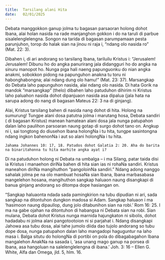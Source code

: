 ```yaml
---
title:  Tarsilang alani Hita
date:   02/01/2025
---
```


Debata manggokkon ganup jolma tu bagasan parsaoran holong dohot Ibana, alai holan nasida na rade manjanghon gokkon i do na taruli di parbue sisalelenglelengna. Songon na tarida di bagasan parumpamaan pesta parunjuhon, torop do halak sian na jinou ni raja i, “ndang olo nasida ro” (Mat. 22: 3).

Dibahen i, di ari andorang so tarsilang Ibana, tariluilu Kristus i: “Jerusalem! Jerusalem! Dibunu ho do angka panurirang jala didangguri ho do angka na sinuru manopot ho. Nunga piga hali naeng papunguonku do nian angka anakmi, sobokkon pidong na papunguhon anakna tu toru ni habonghabongna; alai ndang dung olo hamu!” (Mat. 23: 37). Marsangkap do Debata laho papunguhon nasida, alai ndang olo nasida. Di hata Gorik na mandok “marsangkap” (thelo) dibahen laho patuduhon dihirim ni Kristus laho paluahon nasida dohot dipanjuaon nasida asa dipalua (jala hata na sarupa adong do nang di bagasan Mateus 22: 3 na di ginjang).

Alai, Kristus tarsilang bahen di nasida nang dohot di hita. Holong na sumurung! Tungpe alani dosa patutna jolma i marutang hosa, Debata sandiri ( di bagasan Kristus) manean hamatean alani dosa jala nunga patupahon dalan laho paulihon parsoaran naung gotap di surgo dohot tano on. Angkup ni i, sai tongtong do diusehon Ibana holongNa i tu hita, tungpe sasintongna ndang ingkon bahenonNa i aut so alani holongNa i tu hita.

`Jahama Johannes 10: 17, 18. Patudos dohot Galatia 2: 20. Aha do barita na binaritahonna tu hita marhite angka ayat i?`

Di na patuduhon holong ni Debata na umbalga – i ma Silang, patar taida disi ia Kristus i manaehon diriNa bahen di hita sian ias ni rohaNa sandiri. Kristus maneahon diriNa mangihuthon “pangoloinNa sandiri.” Ndang adong nanggo sahalak jolma pe na olo mambuat hosaNa sian Ibana, Ibana marbasabasa mangelehon hosana, mangihuthon sangkap haluaon naung disangkapi di banua ginjang andorang so ditompa dope hasiangan on.

“Sangkap haluaonta ndada sada pamingkirion na tubu dipudian ni ari, sada sangkap na ditontuhon dungkon madosa si Adam. Sangkap haluaon i ma ‘hasimoon naung dipaullop, dung jolo ditabunihon sian na robi.’ Rom 16: 25. I ma na gabe ojahan na ditontuhon di habangsa ni Debata sian na robi. Sian mulana, Debata dohot Kristus nunga marnida hajungkaton ni sibolis, dohot hadadabu ni jolma alani pangotootoion ni si parjahat i. Ndang disangkapi Jahowa asa tubu dosa, alai tahe jumolo diida dao tujolo andorang so tubu dope dosa, nunga patupahon dalan laho mangadopi haguguntur na laho masa i. Balga situtu do holongNa di portibi on pola do dibagabagahon Ibana mangalehon AnakNa na sasada i, ‘asa unang mago ganup na porsea di Ibana, asa hangoluan na salelenglelengna di ibana.’ Joh. 3: 16 – Ellen G. White, Alfa dan Omega, jld. 5, hlm. 16.